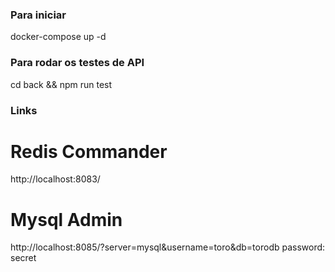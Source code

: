 ### Para iniciar
docker-compose up -d

### Para rodar os testes de API
cd back && npm run test

### Links

# Redis Commander
http://localhost:8083/

# Mysql Admin
http://localhost:8085/?server=mysql&username=toro&db=torodb
password: secret